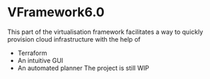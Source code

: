 # VFramework6.0
This part of the virtualisation framework facilitates a way to quickly provision cloud infrastructure with the help of
- Terraform
- An intuitive GUI
- An automated planner
The project is still WIP
